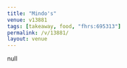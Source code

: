 ```yaml
---
title: "Mindo's"
venue: v13881
tags: [takeaway, food, "fhrs:695313"]
permalink: /v/13881/
layout: venue
---
```

null